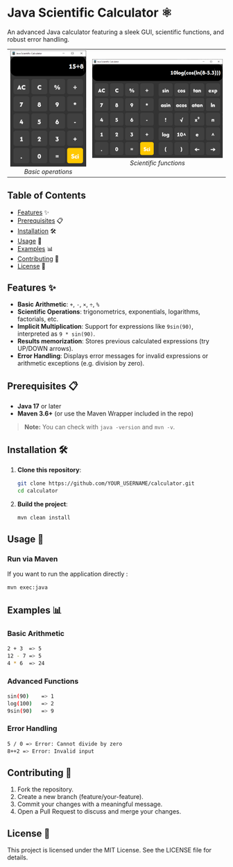 # Java Scientific Calculator ⚛️

An advanced Java calculator featuring a sleek GUI, scientific functions, and robust error handling.

<table>
  <tr>
    <td align="center">
      <img src="docs/basic_screen.png" alt="Calculator Screenshot">
      <br>
      <em>Basic operations</em>
    </td>
    <td align="center">
      <img src="docs/scientific_screen.png" alt="Calculator Screenshot">
      <br>
      <em>Scientific functions</em>
    </td>
  </tr>
</table>

## Table of Contents
- [Features](#features) ✨
- [Prerequisites](#prerequisites) 📋
- [Installation](#installation) 🛠️
- [Usage](#usage) 🚀
- [Examples](#examples) 📊
- [Contributing](#contributing) 🤝
- [License](#license) 📜


## Features ✨
- **Basic Arithmetic**: `+`, `-`, `×`, `÷`, `%`
- **Scientific Operations**: trigonometrics, exponentials, logarithms, factorials, etc.
- **Implicit Multiplication**: Support for expressions like `9sin(90)`, interpreted as `9 * sin(90)`.
- **Results memorization**: Stores previous calculated expressions (try UP/DOWN arrows).
- **Error Handling**: Displays error messages for invalid expressions or arithmetic exceptions (e.g. division by zero).


## Prerequisites 📋
- **Java 17** or later  
- **Maven 3.6+** (or use the Maven Wrapper included in the repo)

> **Note:** You can check with `java -version` and `mvn -v`.


## Installation 🛠️

1. **Clone this repository**:
   ```bash
   git clone https://github.com/YOUR_USERNAME/calculator.git
   cd calculator
   ```

2. **Build the project**:
   ```bash
   mvn clean install
   ```

## Usage 🚀

### Run via Maven
If you want to run the application directly :

```bash
mvn exec:java 
```

## Examples 📊

### Basic Arithmetic
```bash
2 + 3  => 5
12 - 7 => 5
4 * 6  => 24
```

### Advanced Functions
```bash
sin(90)    => 1
log(100)   => 2
9sin(90)   => 9
```

### Error Handling
```bash
5 / 0 => Error: Cannot divide by zero
8++2 => Error: Invalid input
```

## Contributing 🤝
1. Fork the repository.
2. Create a new branch (feature/your-feature).
3. Commit your changes with a meaningful message.
4. Open a Pull Request to discuss and merge your changes.

## License 📜
This project is licensed under the MIT License. See the LICENSE file for details.
